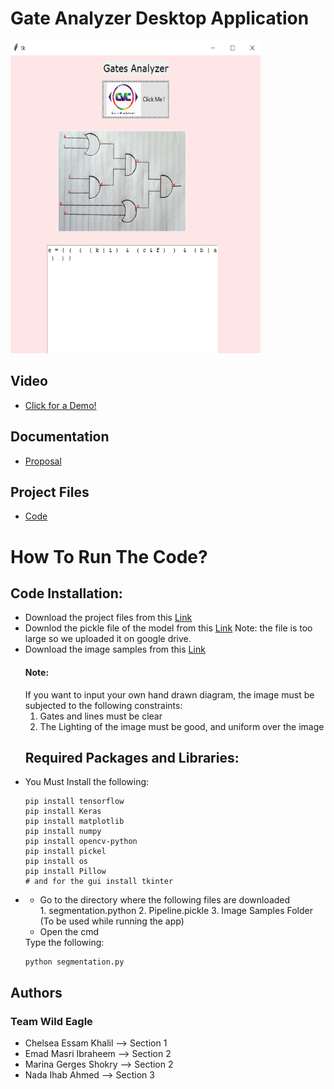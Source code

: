 <h1>Gate Analyzer Desktop Application</h1>


<img src = "https://github.com/NadaIhabAhmed/Image-Processing-/blob/master/Cover_Photo/Cover.png" width="400" height="500">


<h2>Video</h2>
<ul>
	<li>
		<a href = "">Click for a Demo!</a>
	</li>
</ul>

<h2>Documentation</h2>
<ul>
	<li>
		<a href = "https://github.com/NadaIhabAhmed/Image-Processing-/tree/master/Proposal">Proposal</a>
	</li>
</ul>

<h2>Project Files</h2>
<ul>
	<li>
	<a href = "https://github.com/NadaIhabAhmed/Image-Processing-/tree/master/Final%20Code">Code</a>
	</li>
</ul>


<h1>How To Run The Code?</h1>

<h2>Code Installation: </h2>
<ul>
	
<li>
Download the project files from this <a href = "https://github.com/NadaIhabAhmed/Image-Processing-/tree/master/Final%20Code">Link</a>
</li>
<li>
Downlod the pickle file of the model from this <a href = "https://drive.google.com/open?id=1M4X7ccsQCNciqAJ3SCGIDHtZLsvJEni6">Link</a>
Note: the file is too large so we uploaded it on google drive.
</li>
<li>
Download the image samples from this <a href = "https://github.com/NadaIhabAhmed/Image-Processing-/tree/master/Image%20Samples">Link</a>

<h4>Note:</h4> 
If you want to input your own hand drawn diagram,
the image must be subjected to the following constraints:
<ol>
<li>Gates and lines must be clear</li>
<li>The Lighting of the image must be good, and uniform over the image</li>
</ol>



</li>
	
<h2>Required Packages and Libraries: </h2>
<li>
You Must Install the following:  
<pre><code>pip install tensorflow
pip install Keras
pip install matplotlib
pip install numpy
pip install opencv-python
pip install pickel
pip install os
pip install Pillow
# and for the gui install tkinter
</code></pre>
</li>
<li>
<ul>
<li>Go to the directory where the following files are downloaded</li>
1. segmentation.python
2. Pipeline.pickle
3. Image Samples Folder (To be used while running the app)
<li>Open the cmd</li>
</ul>
Type the following:
<pre><code>python segmentation.py
</code></pre>
</li>	
</ul>
<h2>Authors</h2> 
<h3>Team Wild Eagle</h3> 
<ul>
<li>
	Chelsea Essam Khalil   --> Section 1
</li>
<li>
	Emad Masri Ibraheem    --> Section 2 
</li>
<li>
	Marina Gerges Shokry   --> Section 2
</li>
<li>
	Nada Ihab Ahmed        --> Section 3
</li>
</ul>
